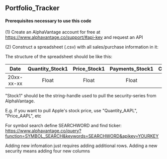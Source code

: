 ## Portfolio_Tracker

#### Prerequisites necessary to use this code

(1) Create an AlphaVantage account for free at  https://www.alphavantage.co/support/#api-key and request an API

(2) Construct a spreadsheet (.csv) with  all sales/purchase information in it:

The structure of the spreadsheet should be like this:

Date       | Quantity_Stock1 | Price_Stock1    | Payments_Stock1| Cost_Stock1 |
|:--------:|:---------------:|:---------------:|:--------------:|:-----------:|
20xx-xx-xx |      Float      |      Float      |      Float     |      Float  |

"Stock1" should be the string-handle used to pull the security-series from AlphaVantage.

E.g. if you want to pull Apple's stock price, use "Quantity_AAPL", "Price_AAPL", etc

For symbol search define SEARCHWORD and find ticker:
https://www.alphavantage.co/query?function=SYMBOL_SEARCH&keywords=SEARCHWORD&apikey=YOURKEY

Adding new infomation just requires adding  additional rows. Adding a new security means adding four new columns
